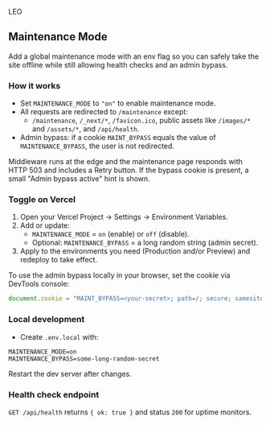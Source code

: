 LEO

## Maintenance Mode

Add a global maintenance mode with an env flag so you can safely take the site offline while still allowing health checks and an admin bypass.

### How it works
- Set `MAINTENANCE_MODE` to `"on"` to enable maintenance mode.
- All requests are redirected to `/maintenance` except:
  - `/maintenance`, `/_next/*`, `/favicon.ico`, public assets like `/images/*` and `/assets/*`, and `/api/health`.
- Admin bypass: if a cookie `MAINT_BYPASS` equals the value of `MAINTENANCE_BYPASS`, the user is not redirected.

Middleware runs at the edge and the maintenance page responds with HTTP 503 and includes a Retry button. If the bypass cookie is present, a small "Admin bypass active" hint is shown.

### Toggle on Vercel
1. Open your Vercel Project → Settings → Environment Variables.
2. Add or update:
   - `MAINTENANCE_MODE` = `on` (enable) or `off` (disable).
   - Optional: `MAINTENANCE_BYPASS` = a long random string (admin secret).
3. Apply to the environments you need (Production and/or Preview) and redeploy to take effect.

To use the admin bypass locally in your browser, set the cookie via DevTools console:

```js
document.cookie = "MAINT_BYPASS=<your-secret>; path=/; secure; samesite=lax";
```

### Local development
- Create `.env.local` with:

```
MAINTENANCE_MODE=on
MAINTENANCE_BYPASS=some-long-random-secret
```

Restart the dev server after changes.

### Health check endpoint
`GET /api/health` returns `{ ok: true }` and status `200` for uptime monitors.
